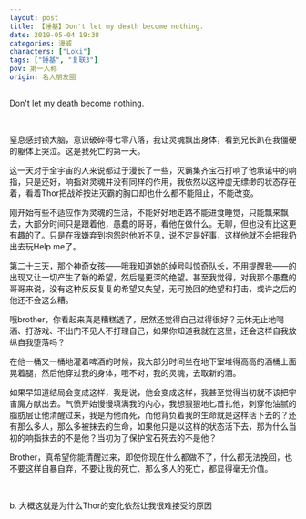 ```yaml
---
layout: post
title: 【锤基】Don't let my death become nothing.
date: 2019-05-04 19:38
categories: 漫威
characters: ["Loki"]
tags: ["锤基", "复联3"]
pov: 第一人称
origin: 名人朋友圈
---
```


Don't let my death become nothing.

<br>

窒息感封锁大脑，意识破碎得七零八落，我让灵魂飘出身体，看到兄长趴在我僵硬的躯体上哭泣。这是我死亡的第一天。

这一天对于全宇宙的人来说都过于漫长了一些，灭霸集齐宝石打响了他承诺中的响指，只是还好，响指对灵魂并没有同样的作用，我依然以这种虚无缥缈的状态存在着，看着Thor把战斧按进灭霸的胸口却也什么都不能阻止，不能改变。

刚开始有些不适应作为灵魂的生活，不能好好地走路不能进食睡觉，只能飘来飘去，大部分时间只是跟着他，愚蠢的哥哥，看他在做什么。无聊，但也没有比这更有趣的了。只是在我嫌弃到抱怨时他听不见，说不定是好事，这样他就不会把我扔出去玩Help me了。

第二十三天，那个神奇女孩——哦我知道她的绰号叫惊奇队长，不用提醒我——的出现又让一切产生了新的希望，然后是更深的绝望。甚至我觉得，对我那个愚蠢的哥哥来说，没有这种反反复复的希望又失望，无可挽回的绝望和打击，或许之后的他还不会这么糟。

哦brother，你看起来真是糟糕透了，居然还觉得自己过得很好？无休无止地喝酒、打游戏、不出门不见人不打理自己，如果你知道我就在这里，还会这样自我放纵自我堕落吗？

在他一桶又一桶地灌着啤酒的时候，我大部分时间坐在地下室堆得高高的酒桶上面晃着腿，然后他穿过我的身体，哦不对，我的灵魂，去取新的酒。

如果早知道结局会变成这样，我是说，他会变成这样，我甚至觉得当初就不该把宇宙魔方献出去。气愤开始慢慢填满我的内心，我想狠狠地匕首扎他，刺穿他油腻的脂肪层让他清醒过来，我是为他而死，而他背负着我的生命就是这样活下去的？还有那么多人，那么多被抹去的生命，如果他只是以这样的状态活下去，那为什么当初的响指抹去的不是他？当初为了保护宝石死去的不是他？

Brother，真希望你能清醒过来，即使你现在什么都做不了，什么都无法挽回，也不要这样自暴自弃，不要让我的死亡、那么多人的死亡，都显得毫无价值。

<br>

b. 大概这就是为什么Thor的变化依然让我很难接受的原因
